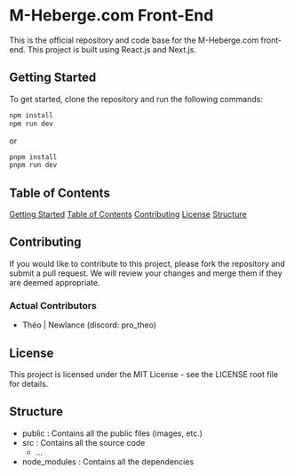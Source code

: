 
# M-Heberge.com Front-End

This is the official repository and code base for the M-Heberge.com front-end. This project is built using React.js and Next.js.

## Getting Started

To get started, clone the repository and run the following commands:

```bash
npm install
npm run dev
```

or

```bash
pnpm install
pnpm run dev
```

## Table of Contents
[Getting Started](#getting-started)
[Table of Contents](#table-of-contents)
[Contributing](#contributing)
[License](#license)
[Structure](#structure)

## Contributing

If you would like to contribute to this project, please fork the repository and submit a pull request. We will review your changes and merge them if they are deemed appropriate.

### Actual Contributors
- Théo | Newlance (discord: pro_theo)

## License

This project is licensed under the MIT License - see the LICENSE root file for details.

## Structure
- public : Contains all the public files (images, etc.)
- src : Contains all the source code
  - ...
- node_modules : Contains all the dependencies
